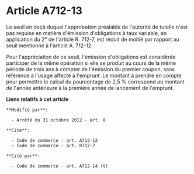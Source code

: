 # Article A712-13

Le seuil en deçà duquel l'approbation préalable de l'autorité de tutelle n'est pas requise en matière d'émission
d'obligations à taux variable, en application du 2° de l'article R. 712-7, est réduit de moitié par rapport au seuil
mentionné à l'article A. 712-12. 

Pour l'appréciation de ce seuil, l'émission d'obligations est considérée participer de la même opération si elle se produit
au cours de la même période de trois ans à compter de l'émission du premier coupon, sans référence à l'usage affecté à
l'emprunt. Le montant à prendre en compte pour permettre le calcul du pourcentage de 2,5 % correspond au montant de l'année
antérieure à la première année de lancement de l'emprunt.

**Liens relatifs à cet article**

	**Modifié par**:

	  - Arrêté du 31 octobre 2012 - art. 8

	**Cite**:

	  - Code de commerce - art. A712-12
	  - Code de commerce - art. R712-7

	**Cité par**:

	  - Code de commerce - art. A712-14 (V)
